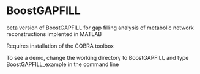# BoostGAPFILL

beta version of BoostGAPFILL for gap filling analysis of metabolic network reconstructions implented in MATLAB

Requires installation of the COBRA toolbox

To see a demo, change the working directory to BoostGAPFILL and type BoostGAPFILL_example in the command line
